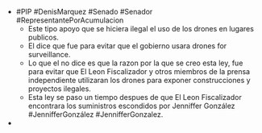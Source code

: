 - #PIP #DenisMarquez #Senado #Senador #RepresentantePorAcumulacion
	- Este tipo apoyo que se hiciera ilegal el uso de los drones en lugares publicos.
	- El dice que fue para evitar que el gobierno usara drones for surveillance.
	- Lo que el no dice es que la razon por la que se creo esta ley, fue para evitar que El Leon Fiscalizador y otros miembros de la prensa independiente utilizaran los drones para exponer construcciones y proyectos ilegales.
	- Esta ley se paso un tiempo despues de que El Leon Fiscalizador encontrara los suministros escondidos por Jenniffer González #JennifferGonzález #JennifferGonzalez.
-
